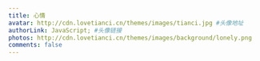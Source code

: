 ```yaml
---
title: 心情
avatar: http://cdn.lovetianci.cn/themes/images/tianci.jpg #头像地址
authorLink: JavaScript; #头像链接
photos: http://cdn.lovetianci.cn/themes/images/background/lonely.png
comments: false
---
```

<span></span>
<!-- 存放说说的容器 -->
<div id="artitalk_main">

</div>
<!-- 引用 artitalk -->
<script type="text/javascript" src="https://unpkg.com/artitalk"></script>

<script>
new Artitalk({
    appId: '5H7AydmPGv5z6GjvxW088cDJ-MdYXbMMI', // Your leancloud appId
    appKey: '3OgRwXUWbmNx1WhFlSs7ek6V', // Your leancloud appKey
    atEmoji: {
        "滑稽": "https://fastly.jsdelivr.net/gh/moezx/cdn@3.1.9/img/Sakura/images/smilies/icon_huaji.gif", 
        "汗": "https://fastly.jsdelivr.net/gh/drew233/cdn/20200411023456.webp", 
        "点赞": "https://fastly.jsdelivr.net/gh/drew233/cdn/kawayi.webp", 
        "傲娇": "https://fastly.jsdelivr.net/gh/drew233/cdn/20200409103906.webp",
        "开心": "https://fastly.jsdelivr.net/gh/drew233/cdn/20200409104757.webp", 
        "扣手手": "https://fastly.jsdelivr.net/gh/drew233/cdn/20200409130304.webp",
        "仙女下凡": "https://fastly.jsdelivr.net/gh/drew233/cdn/20200409130301.webp",
        "得瑟": "https://fastly.jsdelivr.net/gh/drew233/cdn/20200409130258.webp", 
        "揉左脸": "https://fastly.jsdelivr.net/gh/drew233/cdn/20200409130254.webp",
        "揉右脸": "https://fastly.jsdelivr.net/gh/drew233/cdn/20200409130249.webp",
        "彩虹滑稽": "https://fastly.jsdelivr.net/gh/drew233/cdn/caihongtiao.webp", 
        "呆滞": "https://fastly.jsdelivr.net/gh/drew233/cdn/daizhi.webp", 
        "躲进小被子": "https://fastly.jsdelivr.net/gh/drew233/cdn/djxbz.webp", 
        "拽走小被子": "https://fastly.jsdelivr.net/gh/drew233/cdn/zzxbz.webp",
        "干": "https://fastly.jsdelivr.net/gh/drew233/cdn/gan.webp", 
        "给我也整一个": "https://fastly.jsdelivr.net/gh/drew233/cdn/gwyzyg.webp",
        "害怕": "https://fastly.jsdelivr.net/gh/drew233/cdn/hp.webp", 
        "怀疑": "https://fastly.jsdelivr.net/gh/drew233/cdn/20200412095314.webp",
        "草": "https://fastly.jsdelivr.net/gh/drew233/cdn/imgcao.webp",
        "花": "https://fastly.jsdelivr.net/gh/drew233/cdn/imghua.webp",
        "日": "https://fastly.jsdelivr.net/gh/drew233/cdn/imgri.webp",
        "叶": "https://fastly.jsdelivr.net/gh/drew233/cdn/imgye.webp", 
        "夹住": "https://fastly.jsdelivr.net/gh/drew233/cdn/kz.webp",
        "目瞪狗呆": "https://fastly.jsdelivr.net/gh/drew233/cdn/20200412095243.webp",
        "劈叉": "https://fastly.jsdelivr.net/gh/drew233/cdn/pc.webp", 
        "踢楼上屁股": "https://fastly.jsdelivr.net/gh/drew233/cdn/tlspg.webp",
        tql: "https://fastly.jsdelivr.net/gh/drew233/cdn/tql.webp",
        "无语": "https://fastly.jsdelivr.net/gh/drew233/cdn/wuyu.webp", 
        "转圈圈": "https://fastly.jsdelivr.net/gh/drew233/cdn/zqq.webp"
    },
})
</script>
